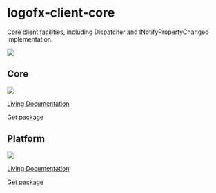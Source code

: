 # logofx-client-core
Core client facilities, including Dispatcher and INotifyPropertyChanged implementation.

<img src=https://ci.appveyor.com/api/projects/status/github/logofx/logofx-client-core>

## Core

<img src=https://img.shields.io/nuget/dt/LogoFX.Client.Core.Core>

[Living Documentation](https://ci.appveyor.com/api/projects/logofx/logofx-client-core/artifacts/src/LogoFX.Client.Core.Specs/bin/Release/LivingDoc.html)

[Get package](https://www.nuget.org/packages/LogoFX.Client.Core.Core)

## Platform

<img src=https://img.shields.io/nuget/dt/LogoFX.Client.Core>

[Living Documentation](https://ci.appveyor.com/api/projects/logofx/logofx-client-core/artifacts/src/LogoFX.Client.Core.Platform.NETCore.Specs/bin/Release/LivingDoc.html)

[Get package](https://www.nuget.org/packages/LogoFX.Client.Core)
